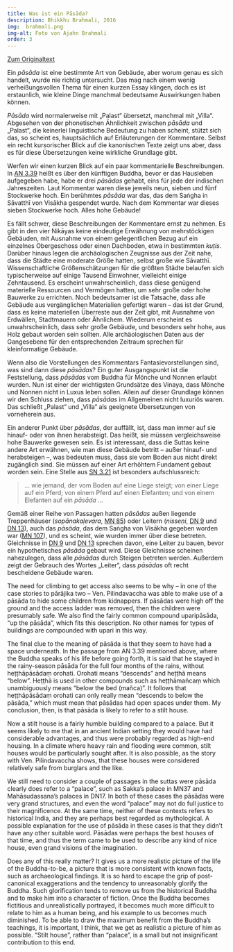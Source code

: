 ```yaml
---
title: Was ist ein Pāsāda?
description: Bhikkhu Brahmali, 2016
img:  brahmali.png
img-alt: Foto von Ajahn Brahmali
order: 3
---
```


[Zum Originaltext](https://discourse.suttacentral.net/t/what-is-a-pasada/3083)

Ein *pāsāda* ist eine bestimmte Art von Gebäude, aber worum genau es sich handelt, wurde nie richtig untersucht. Das mag nach einem wenig verheißungsvollen Thema für einen kurzen Essay klingen, doch es ist erstaunlich, wie kleine Dinge manchmal bedeutsame Auswirkungen haben können. 

*Pāsāda* wird normalerweise mit „Palast“ übersetzt, manchmal mit „Villa“. Abgesehen von der phonetischen Ähnlichkeit zwischen *pāsāda* und „Palast“, die keinerlei linguistische Bedeutung zu haben scheint, stützt sich das, so scheint es, hauptsächlich auf Erläuterungen der Kommentare. Selbst ein recht kursorischer Blick auf die kanonischen Texte zeigt uns aber, dass es für diese Übersetzungen keine wirkliche Grundlage gibt. 

Werfen wir einen kurzen Blick auf ein paar kommentarielle Beschreibungen. In [AN 3.39](#/sutta/an3.39/de/sabbamitta) heißt es über den künftigen Buddha, bevor er das Hausleben aufgegeben habe, habe er drei *pāsādas* gehabt, eins für  jede der indischen Jahreszeiten. Laut Kommentar waren diese jeweils neun, sieben und fünf Stockwerke hoch. Ein berühmtes *pāsāda* war das, das dem Saṅgha in Sāvatthī von Visākha gespendet wurde. Nach dem Kommentar war dieses sieben Stockwerke hoch. Alles hohe Gebäude! 

Es fällt schwer, diese Beschreibungen der Kommentare ernst zu nehmen. Es gibt in den vier Nikāyas keine eindeutige Erwähnung von mehrstöckigen Gebäuden, mit Ausnahme von einem gelegentlichen Bezug auf ein einzelnes Obergeschoss oder einen Dachboden, etwa in bestimmten *kuṭis*. Darüber hinaus legen die archäologischen Zeugnisse aus der Zeit nahe, dass die Städte eine moderate Größe hatten, selbst große wie Sāvatthī. Wissenschaftliche Größenschätzungen für die größten Städte belaufen sich typischerweise auf einige Tausend Einwohner, vielleicht einige Zehntausend. Es erscheint unwahrscheinlich, dass diese genügend materielle Ressourcen und Vermögen hatten, um sehr große oder hohe Bauwerke zu errichten. Noch bedeutsamer ist die Tatsache, dass alle Gebäude aus vergänglichen Materialien gefertigt waren – das ist der Grund, dass es keine materiellen Überreste aus der Zeit gibt,  mit Ausnahme von Erdwällen, Stadtmauern oder Ähnlichem. Wiederum erscheint es unwahrscheinlich, dass sehr große Gebäude, und besonders sehr hohe, aus Holz gebaut worden sein sollten. Alle archäologischen Daten aus der Gangesebene für den entsprechenden Zeitraum sprechen für kleinformatige Gebäude. 

Wenn also die Vorstellungen des Kommentars Fantasievorstellungen sind, was sind dann diese *pāsādas*? Ein guter Ausgangspunkt ist die Feststellung, dass *pāsādas* vom Buddha für Mönche und Nonnen erlaubt wurden. Nun ist einer der wichtigsten Grundsätze des Vinaya, dass Mönche und Nonnen nicht in Luxus leben sollen. Allein auf dieser Grundlage können wir den Schluss ziehen, dass *pāsādas* im Allgemeinen nicht luxuriös waren. Das schließt „Palast“ und „Villa“ als geeignete Übersetzungen von vorneherein aus. 

Ein anderer Punkt über *pāsādas*, der auffällt, ist, dass man immer auf sie hinauf- oder von ihnen herabsteigt. Das heißt, sie müssen vergleichsweise hohe Bauwerke gewesen sein. Es ist interessant, dass die Suttas keine andere Art erwähnen, wie man diese Gebäude betritt – außer hinauf- und herabsteigen –, was bedeuten muss, dass sie vom Boden aus nicht direkt zugänglich sind. Sie müssen auf einer Art erhöhtem Fundament gebaut worden sein. Eine Stelle aus [SN 3.21](#/sutta/sn3.21:5.1/de/sabbamitta) ist besonders aufschlussreich: 

> … wie jemand, der vom Boden auf eine Liege steigt; von einer Liege auf ein Pferd; von einem Pferd auf einen Elefanten; und von einem Elefanten auf ein *pāsāda* …

Gemäß einer Reihe von Passagen hatten *pāsādas* außen liegende Treppenhäuser (*sopānakaḷevara*, [MN 85](#/sutta/mn85:5.1/de/sabbamitta)) oder Leitern (*nisseṇi*, [DN 9](#/sutta/dn9:37.1) und [DN 13](#/sutta/dn13:21.0/de/sabbamitta)), auch das *pāsāda*, das dem Saṅgha von Visākha gegeben worden war ([MN 107](#/sutta/mn107:2.2)), und es scheint, wie wurden immer über diese betreten. Gleichnisse in [DN 9](#/sutta/dn9/de/sabbamitta) und [DN 13](#/sutta/dn13/de/sabbamitta) sprechen davon, eine Leiter zu bauen, bevor ein hypothetisches *pāsāda* gebaut wird. Diese Gleichnisse scheinen nahezulegen, dass alle *pāsādas* durch Steigen betreten werden. Außerdem zeigt der Gebrauch des Wortes „Leiter“, dass *pāsādas* oft recht bescheidene Gebäude waren. 

The need for climbing to get access also seems to be why – in one of the case stories to pārājika two – Ven. Pilindavaccha was able to make use of a pāsāda to hide some children from kidnappers. If pāsādas were high off the ground and the access ladder was removed, then the children were presumably safe. We also find the fairly common compound uparipāsāda, “up the pāsāda”, which fits this description. No other names for types of buildings are compounded with upari in this way.

The final clue to the meaning of pāsāda is that they seem to have had a space underneath. In the passage from AN 3.39 mentioned above, where the Buddha speaks of his life before going forth, it is said that he stayed in the rainy-season pāsāda for the full four months of the rains, without heṭṭhāpāsādaṃ orohati. Orohati means “descends” and heṭṭhā means “below”. Heṭṭhā is used in other compounds such as heṭṭhāmañcaṃ which unambiguously means “below the bed (mañca)”. It follows that heṭṭhāpāsādaṃ orohati can only really mean “descends to below the pāsāda,” which must mean that pāsādas had open spaces under them. My conclusion, then, is that pāsāda is likely to refer to a stilt house.

Now a stilt house is a fairly humble building compared to a palace. But it seems likely to me that in an ancient Indian setting they would have had considerable advantages, and thus were probably regarded as high-end housing. In a climate where heavy rain and flooding were common, stilt houses would be particularly sought after. It is also possible, as the story with Ven. Pilindavaccha shows, that these houses were considered relatively safe from burglars and the like.

We still need to consider a couple of passages in the suttas were pāsāda clearly does refer to a “palace”, such as Sakka’s palace in MN37 and Mahāsudassana’s palaces in DN17. In both of these cases the pāsādas were very grand structures, and even the word “palace” may not do full justice to their magnificence. At the same time, neither of these contexts refers to historical India, and they are perhaps best regarded as mythological. A possible explanation for the use of pāsāda in these cases is that they didn’t have any other suitable word. Pāsādas were perhaps the best houses of that time, and thus the term came to be used to describe any kind of nice house, even grand visions of the imagination.

Does any of this really matter? It gives us a more realistic picture of the life of the Buddha-to-be, a picture that is more consistent with known facts, such as archaeological findings. It is so hard to escape the grip of post-canonical exaggerations and the tendency to unreasonably glorify the Buddha. Such glorification tends to remove us from the historical Buddha and to make him into a character of fiction. Once the Buddha becomes fictitious and unrealistically portrayed, it becomes much more difficult to relate to him as a human being, and his example to us becomes much diminished. To be able to draw the maximum benefit from the Buddha’s teachings, it is important, I think, that we get as realistic a picture of him as possible. “Stilt house”, rather than “palace”, is a small but not insignificant contribution to this end.

